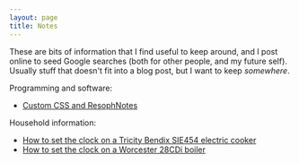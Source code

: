 ```yaml
---
layout: page
title: Notes
---
```


These are bits of information that I find useful to keep around, and I post online to seed Google searches (both for other people, and my future self).
Usually stuff that doesn't fit into a blog post, but I want to keep *somewhere*.

Programming and software:

* [Custom CSS and ResophNotes](/notes/custom-css-resophnotes)

Household information:

* [How to set the clock on a Tricity Bendix SIE454 electric cooker](/notes/tricity-sie454-clock)
* [How to set the clock on a Worcester 28CDi boiler](/notes/worcester-28cdi-clock)
